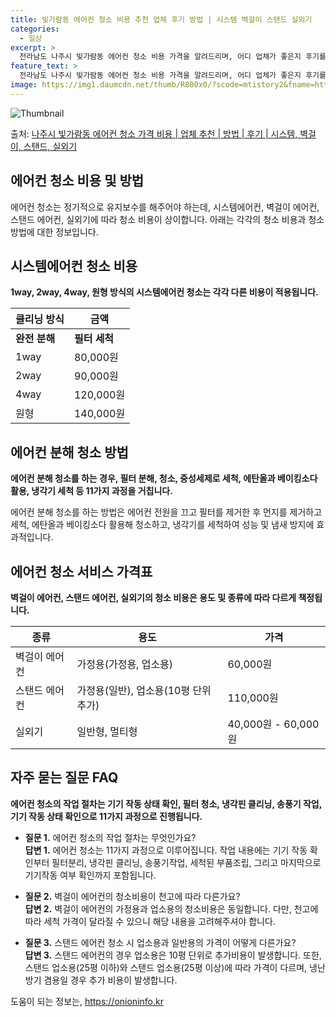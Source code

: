 ```yaml
---
title: 빛가람동 에어컨 청소 비용 추천 업체 후기 방법 | 시스템 벽걸이 스탠드 실외기
categories:
  - 일상
excerpt: >
  전라남도 나주시 빛가람동 에어컨 청소 비용 가격을 알려드리며, 어디 업체가 좋은지 후기를 통해 알아보겠습니다. 현재 글에서는 시스템, 벽걸이, 스탠드, 실외기 각각에 대해 청소 비용이 나와 있으니 참고하시면 되겠습니다. 에어컨 분해 청소 방법 보기 👈 클릭셀프 에어컨 청소 방법 보기👈 클릭나주시 빛가람동 에어컨 청소 비용시스템에어컨 방식클리닝방식금액1way 방식에어컨 완전분해80,000원1way 방식에어컨 필터세척35,000원2way 방식에어컨 완전분해90,000원2way 방식에어컨 필터세척35,000원4way 방식에어컨 완전분해120,000원4way 방식에어컨 필터세척35,000원원형방식에어컨 완전분해140,000원원형방식에어컨 필터세척35,000원에어컨 청소 견적 샘플 보기 👈 클릭에어컨 냄새의 원인..
feature_text: >
  전라남도 나주시 빛가람동 에어컨 청소 비용 가격을 알려드리며, 어디 업체가 좋은지 후기를 통해 알아보겠습니다. 현재 글에서는 시스템, 벽걸이, 스탠드, 실외기 각각에 대해 청소 비용이 나와 있으니 참고하시면 되겠습니다. 에어컨 분해 청소 방법 보기 👈 클릭셀프 에어컨 청소 방법 보기👈 클릭나주시 빛가람동 에어컨 청소 비용시스템에어컨 방식클리닝방식금액1way 방식에어컨 완전분해80,000원1way 방식에어컨 필터세척35,000원2way 방식에어컨 완전분해90,000원2way 방식에어컨 필터세척35,000원4way 방식에어컨 완전분해120,000원4way 방식에어컨 필터세척35,000원원형방식에어컨 완전분해140,000원원형방식에어컨 필터세척35,000원에어컨 청소 견적 샘플 보기 👈 클릭에어컨 냄새의 원인..
image: https://img1.daumcdn.net/thumb/R800x0/?scode=mtistory2&fname=https%3A%2F%2Fblog.kakaocdn.net%2Fdn%2FwBrd7%2FbtsHxcq8yns%2FrHTYTVbRxbZvm2JD3ikgNK%2Fimg.webp
---
```


![Thumbnail](https://img1.daumcdn.net/thumb/R800x0/?scode=mtistory2&fname=https%3A%2F%2Fblog.kakaocdn.net%2Fdn%2FwBrd7%2FbtsHxcq8yns%2FrHTYTVbRxbZvm2JD3ikgNK%2Fimg.webp)

<p>출처: <a href="https://onioninfo.kr/entry/%EB%82%98%EC%A3%BC%EC%8B%9C-%EB%B9%9B%EA%B0%80%EB%9E%8C%EB%8F%99-%EC%97%90%EC%96%B4%EC%BB%A8-%EC%B2%AD%EC%86%8C-%EA%B0%80%EA%B2%A9-%EB%B9%84%EC%9A%A9-%EC%97%85%EC%B2%B4-%EC%B6%94%EC%B2%9C-%EB%B0%A9%EB%B2%95-%ED%9B%84%EA%B8%B0-%EC%8B%9C%EC%8A%A4%ED%85%9C-%EB%B2%BD%EA%B1%B8%EC%9D%B4-%EC%8A%A4%ED%83%A0%EB%93%9C-%EC%8B%A4%EC%99%B8%EA%B8%B0" rel="dofollow">나주시 빛가람동 에어컨 청소 가격 비용 | 업체 추천 | 방법 | 후기 | 시스템, 벽걸이, 스탠드, 실외기</a> </p>



## 에어컨 청소 비용 및 방법

에어컨 청소는 정기적으로 유지보수를 해주어야 하는데, 시스템에어컨, 벽걸이 에어컨, 스탠드 에어컨, 실외기에 따라 청소 비용이 상이합니다.
아래는 각각의 청소 비용과 청소 방법에 대한 정보입니다.

## 시스템에어컨 청소 비용

**1way, 2way, 4way, 원형 방식의 시스템에어컨 청소는 각각 다른 비용이 적용됩니다.**

**클리닝 방식** | **금액**  
---|---  
**완전 분해** | **필터 세척**  
1way | 80,000원 | 35,000원  
2way | 90,000원 | 35,000원  
4way | 120,000원 | 35,000원  
원형 | 140,000원 | 35,000원  
  


## 에어컨 분해 청소 방법

**에어컨 분해 청소를 하는 경우, 필터 분해, 청소, 중성세제로 세척, 에탄올과 베이킹소다 활용, 냉각기 세척 등 11가지 과정을
거칩니다.**

에어컨 분해 청소를 하는 방법은 에어컨 전원을 끄고 필터를 제거한 후 먼지를 제거하고 세척, 에탄올과 베이킹소다 활용해 청소하고, 냉각기를
세척하여 성능 및 냄새 방지에 효과적입니다.



## 에어컨 청소 서비스 가격표

**벽걸이 에어컨, 스탠드 에어컨, 실외기의 청소 비용은 용도 및 종류에 따라 다르게 책정됩니다.**

**종류** | **용도** | **가격**  
---|---|---  
벽걸이 에어컨 | 가정용(가정용, 업소용) | 60,000원  
스탠드 에어컨 | 가정용(일반), 업소용(10평 단위 추가) | 110,000원  
실외기 | 일반형, 멀티형 | 40,000원 - 60,000원  
  


## 자주 묻는 질문 FAQ

**에어컨 청소의 작업 절차는 기기 작동 상태 확인, 필터 청소, 냉각핀 클리닝, 송풍기 작업, 기기 작동 상태 확인으로 11가지 과정으로
진행됩니다.**

  * **질문 1.** 에어컨 청소의 작업 절차는 무엇인가요?  
**답변 1.** 에어컨 청소는 11가지 과정으로 이루어집니다. 작업 내용에는 기기 작동 확인부터 필터분리, 냉각핀 클리닝, 송풍기작업,
세척된 부품조립, 그리고 마지막으로 기기작동 여부 확인까지 포함됩니다.

  * **질문 2.** 벽걸이 에어컨의 청소비용이 천고에 따라 다른가요?  
**답변 2.** 벽걸이 에어컨의 가정용과 업소용의 청소비용은 동일합니다. 다만, 천고에 따라 세척 가격이 달라질 수 있으니 해당 내용을
고려해주셔야 합니다.

  * **질문 3.** 스탠드 에어컨 청소 시 업소용과 일반용의 가격이 어떻게 다른가요?  
**답변 3.** 스탠드 에어컨의 경우 업소용은 10평 단위로 추가비용이 발생합니다. 또한, 스탠드 업소용(25평 이하)와 스탠드
업소용(25평 이상)에 따라 가격이 다르며, 냉난방기 겸용일 경우 추가 비용이 발생합니다.



 

도움이 되는 정보는, <a href="https://onioninfo.kr" rel="dofollow">https://onioninfo.kr</a>


